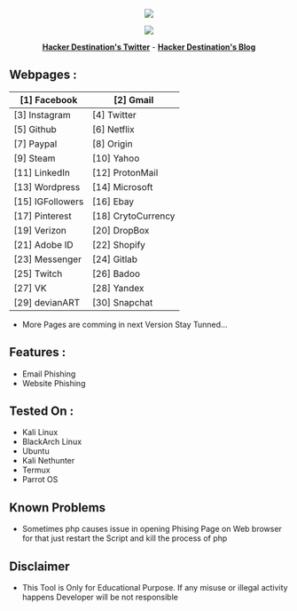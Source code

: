 <p align="center"><img src="https://i.imgur.com/8UgNhwj.png"></p>

<p align="center">
<img src="https://img.shields.io/badge/Python-3-brightgreen.svg?style=plastic">
</p>

<p align="center">
  <a href="https://twitter.com/hackerdestinat1"><b>Hacker Destination's Twitter</b></a>
   <span> - </span>
  <a href="https://iamhdpro.com"><b>Hacker Destination's Blog</b></a>
</p>

## Webpages :
[1]  Facebook       | [2]  Gmail
--------------------|------------
[3]  Instagram      | [4]  Twitter
[5]  Github         | [6]  Netflix 
[7]  Paypal         | [8]  Origin
[9]  Steam          | [10] Yahoo
[11] LinkedIn       | [12] ProtonMail
[13] Wordpress      | [14] Microsoft
[15] IGFollowers    | [16] Ebay
[17] Pinterest      | [18] CrytoCurrency
[19] Verizon        | [20] DropBox
[21] Adobe ID       | [22] Shopify
[23] Messenger      | [24] Gitlab
[25] Twitch         | [26] Badoo
[27] VK             | [28] Yandex
[29] devianART      | [30] Snapchat

* More Pages are comming in next Version Stay Tunned...

## Features :
* Email Phishing 
* Website Phishing 

## Tested On :

* Kali Linux
* BlackArch Linux
* Ubuntu
* Kali Nethunter
* Termux
* Parrot OS


## Known Problems

* Sometimes php causes issue in opening Phising Page on Web browser for that just restart the Script and kill the process of php

## Disclaimer 
* This Tool is Only for Educational Purpose. If any misuse or illegal activity happens Developer will be not responsible
